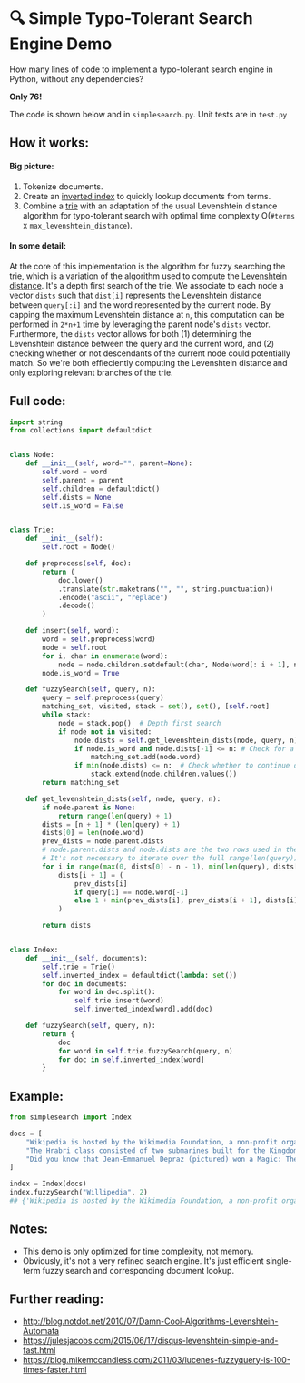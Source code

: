 # 🔍 Simple Typo-Tolerant Search Engine Demo

How many lines of code to implement a typo-tolerant search engine in Python, without any dependencies? 

**Only 76!**

The code is shown below and in `simplesearch.py`. Unit tests are in `test.py`

## How it works:

#### Big picture:

1. Tokenize documents.
2. Create an [inverted index](https://en.wikipedia.org/wiki/Inverted_index) to quickly lookup documents from terms.
3. Combine a [trie](https://en.wikipedia.org/wiki/Trie) with an adaptation of the usual Levenshtein distance algorithm for typo-tolerant search with optimal time complexity O(`#terms` x `max_levenshtein_distance`).

#### In some detail:

At the core of this implementation is the algorithm for fuzzy searching the trie, which is a variation of the algorithm used to compute the [Levenshtein distance](https://en.wikipedia.org/wiki/Levenshtein_distance). 
It's a depth first search of the trie. We associate to each node a vector `dists` such that `dist[i]` represents the Levenshtein distance between `query[:i]` and the word represented by the current node.
By capping the maximum Levenshtein distance at `n`, this computation can be performed in `2*n+1` time by leveraging the parent node's `dists` vector.
Furthermore, the `dists` vector allows for both (1) determining the Levenshtein distance between the query and the current word, and (2) checking whether or not descendants of the current node could potentially match.
So we're both effieciently computing the Levenshtein distance and only exploring relevant branches of the trie.

## Full code:

```python
import string
from collections import defaultdict


class Node:
    def __init__(self, word="", parent=None):
        self.word = word
        self.parent = parent
        self.children = defaultdict()
        self.dists = None
        self.is_word = False


class Trie:
    def __init__(self):
        self.root = Node()

    def preprocess(self, doc):
        return (
            doc.lower()
            .translate(str.maketrans("", "", string.punctuation))
            .encode("ascii", "replace")
            .decode()
        )

    def insert(self, word):
        word = self.preprocess(word)
        node = self.root
        for i, char in enumerate(word):
            node = node.children.setdefault(char, Node(word[: i + 1], node))
        node.is_word = True

    def fuzzySearch(self, query, n):
        query = self.preprocess(query)
        matching_set, visited, stack = set(), set(), [self.root]
        while stack:
            node = stack.pop()  # Depth first search
            if node not in visited:
                node.dists = self.get_levenshtein_dists(node, query, n)  # node.dists[i] = min(distance(node.word, query[:i]), n + 1)
                if node.is_word and node.dists[-1] <= n: # Check for a matching word
                    matching_set.add(node.word)
                if min(node.dists) <= n:  # Check whether to continue down the branch.
                    stack.extend(node.children.values())
        return matching_set

    def get_levenshtein_dists(self, node, query, n):
        if node.parent is None:
            return range(len(query) + 1)
        dists = [n + 1] * (len(query) + 1)
        dists[0] = len(node.word)
        prev_dists = node.parent.dists
        # node.parent.dists and node.dists are the two rows used in the classical Levenshtein distance algorithm
        # It's not necessary to iterate over the full range(len(query)) since we're capping the Levenshtein distance at n
        for i in range(max(0, dists[0] - n - 1), min(len(query), dists[0] + n + 1)):
            dists[i + 1] = (
                prev_dists[i]
                if query[i] == node.word[-1]
                else 1 + min(prev_dists[i], prev_dists[i + 1], dists[i])
            )

        return dists


class Index:
    def __init__(self, documents):
        self.trie = Trie()
        self.inverted_index = defaultdict(lambda: set())
        for doc in documents:
            for word in doc.split():
                self.trie.insert(word)
                self.inverted_index[word].add(doc)

    def fuzzySearch(self, query, n):
        return {
            doc
            for word in self.trie.fuzzySearch(query, n)
            for doc in self.inverted_index[word]
        }
```

## Example:

```python
from simplesearch import Index

docs = [
    "Wikipedia is hosted by the Wikimedia Foundation, a non-profit organization that also hosts a range of other projects.",
    "The Hrabri class con­sist­ed of two sub­ma­rines built for the King­dom of Serbs, Croats and Slo­venes. The first sub­ma­rines to serve in the Royal Yugoslav Navy (KM), they arrived in Yugoslavia on 5 April 1928, and participated in cruises to Mediterranean ports prior to World War II."
    "Did you know that Jean-Emmanuel Depraz (pictured) won a Magic: The Gathering world championship using three cards depicting the player who beat him in 2021?"
]

index = Index(docs)
index.fuzzySearch("Willipedia", 2)
## {'Wikipedia is hosted by the Wikimedia Foundation, a non-profit organization that also hosts a range of other projects.'}
```

## Notes:

- This demo is only optimized for time complexity, not memory.
- Obviously, it's not a very refined search engine. It's just efficient single-term fuzzy search and corresponding document lookup. 

## Further reading:

- http://blog.notdot.net/2010/07/Damn-Cool-Algorithms-Levenshtein-Automata
- https://julesjacobs.com/2015/06/17/disqus-levenshtein-simple-and-fast.html
- https://blog.mikemccandless.com/2011/03/lucenes-fuzzyquery-is-100-times-faster.html
